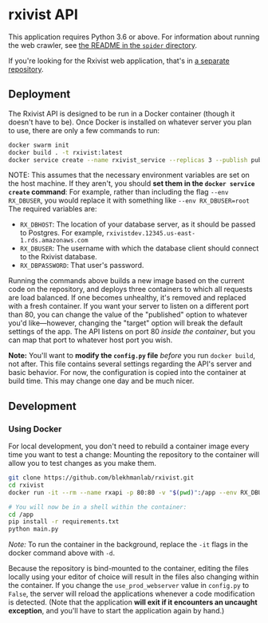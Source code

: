 # rxivist API

This application requires Python 3.6 or above. For information about running the web crawler, see [the README in the `spider` directory](https://github.com/blekhmanlab/rxivist/blob/master/spider/README.md).

If you're looking for the Rxivist web application, that's in [a separate repository](https://github.com/blekhmanlab/rxivist_web).

## Deployment
The Rxivist API is designed to be run in a Docker container (though it doesn't have to be). Once Docker is installed on whatever server you plan to use, there are only a few commands to run:

```sh
docker swarm init
docker build . -t rxivist:latest
docker service create --name rxivist_service --replicas 3 --publish published=80,target=80 --env RX_DBUSER --env RX_DBPASSWORD --env RX_DBHOST rxivist:latest
```

NOTE: This assumes that the necessary environment variables are set on the host machine. If they aren't, you should **set them in the `docker service create` command**: For example, rather than including the flag `--env RX_DBUSER`, you would replace it with something like `--env RX_DBUSER=root` The required variables are:

* `RX_DBHOST`: The location of your database server, as it should be passed to Postgres. For example, `rxivistdev.12345.us-east-1.rds.amazonaws.com`
* `RX_DBUSER`: The username with which the database client should connect to the Rxivist database.
* `RX_DBPASSWORD`: That user's password.

Running the commands above builds a new image based on the current code on the repository, and deploys three containers to which all requests are load balanced. If one becomes unhealthy, it's removed and replaced with a fresh container. If you want your server to listen on a different port than 80, you can change the value of the "published" option to whatever you'd like—however, changing the "target" option will break the default settings of the app. The API listens on port 80 *inside the container*, but you can map that port to whatever host port you wish.

**Note:** You'll want to **modify the `config.py` file** *before* you run `docker build`, not after. This file contains several settings regarding the API's server and basic behavior. For now, the configuration is copied into the container at build time. This may change one day and be much nicer.

## Development

### Using Docker

For local development, you don't need to rebuild a container image every time you want to test a change: Mounting the repository to the container will allow you to test changes as you make them.

```sh
git clone https://github.com/blekhmanlab/rxivist.git
cd rxivist
docker run -it --rm --name rxapi -p 80:80 -v "$(pwd)":/app --env RX_DBUSER --env RX_DBPASSWORD --env RX_DBHOST python:slim bash

# You will now be in a shell within the container:
cd /app
pip install -r requirements.txt
python main.py
```

*Note:* To run the container in the background, replace the `-it` flags in the docker command above with `-d`.

Because the repository is bind-mounted to the container, editing the files locally using your editor of choice will result in the files also changing within the container. If you change the `use_prod_webserver` value in `config.py` to `False`, the server will reload the applications whenever a code modification is detected. (Note that the application **will exit if it encounters an uncaught exception**, and you'll have to start the application again by hand.)
